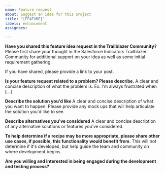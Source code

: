 ```yaml
---
name: Feature request
about: Suggest an idea for this project
title: "[FEATURE]"
labels: enhancement
assignees: 

---
```


**Have you shared this feature idea request in the Trailblazer Community?**
Please first share your thought in the Salesforce Indicators Trailblazer Community for additional support on your idea as well as some initial requirement gathering. 

If you have shared, please provide a link to your post.

**Is your feature request related to a problem? Please describe.**
A clear and concise description of what the problem is. Ex. I'm always frustrated when [...]

**Describe the solution you'd like**
A clear and concise description of what you want to happen. Please provide any mock ups that will help articulate the solution you'd like to see.

**Describe alternatives you've considered**
A clear and concise description of any alternative solutions or features you've considered.

**To help determine if a recipe may be more appropriate, please share other use cases, if possible, this functionality would benefit from.**
This will not determine if it's developed, but help guide the team and community on where development begins.

**Are you willing and interested in being engaged during the development and testing process?**
